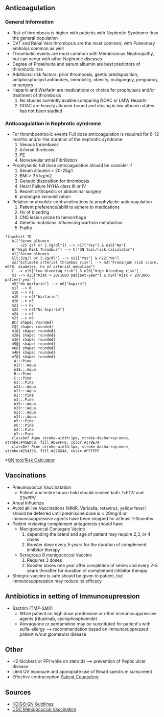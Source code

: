 ## **Anticoagulation**
### **General Information**
* Risk of thrombosis is higher with patients with Nephrotic Syndrome than the general population
* DVT and Renal Vein thrombosis are the most commen, with Pulmonary embolus common as well
* Thrombotic events are most common with Membranous Nephropathy, but can occur with other Nephrotic diseases
* Degree of Proteinuria and serum albumin are best predictors of thrombotic risk
* Additional risk factors: prior thrombosis, gentic predisposition, antiphospholipid antibodies, immobility, obesity, maligangcy, pregnancy, or surgery
* Heparin and Warfarin are medications or choice for prophylaxis and/or treatment of thrombosis
    1. No studies currently avaible comparing DOAC or LMW Heparin
    2. DOAC are heavily albumin-bound and dosing in low albumin states has not been studied
### **Anticoagulation in Nephrotic syndrome**
* For thromboembolic events Full dose anticoagulation is required for 6-12 months and/or the duration of the nephrotic syndrome
    1. Venous thrombosis
    2. Arterial throbosis
    3. PE
    4. Nonvalvular atrial Fibrillation
* Prophylactic full dose anticoagulation should be consider if
    1. Serum albumin < 20-25g/l
    2. BMI > 35 kg/m2
    3. Genetic disposition for thrombosis
    4. Heart Failure NYHA class III or IV
    5. Recent orthopedic or abdominal surgery
    6. prolonged immobilization
* Relative or absolute contraindications to prophylactic anticoagulation
    1. Patient preference/abilit to adhere to medications
    2. Hx of bleeding
    3. CNS lesion prone to hemorrhage
    4. Genetic mutations influencing warfarin metabolism
    5. Frailty
  
 ```mermaid
flowchart TD
    A(["Serum albumin
        <25 g/l or 2.5g/dl"]) --> n17["Yes"] & n18["No"]
    B["High Risk Thrombus"] --> C["GN tool/risk calculator"]
    n1["Serum albumin
    &lt;32g/l or 3.2g/dl"] --> n21["Yes"] & n22["No"]
    n2["Estimate arterial thrombus risk"] --> n3["Framingam risk score, eGFR, diabetes, hx of arterial embolism"]
    C --> n19["Low bleeding risk"] & n20["High bleeding risk"]
    n3 --> n23["Risk > 20/1000 patient-year"] & n24["Risk < 20/1000 patient-year"]
    n5["No Warfarin"] --> n6["Aspirn"]
    n17 --> B
    n18 --> n1
    n19 --> n4["Warfarin"]
    n20 --> n5
    n21 --> n2
    n22 --> n7["No Aspirin"]
    n24 --> n7
    n23 --> n6
    B@{ shape: rounded}
    C@{ shape: rounded}
    n1@{ shape: rounded}
    n2@{ shape: rounded}
    n3@{ shape: rounded}
    n5@{ shape: rounded}
    n6@{ shape: rounded}
    n4@{ shape: rounded}
    n7@{ shape: rounded}
     A:::Pine
     n17:::Aqua
     n18:::Aqua
     B:::Pine
     C:::Pine
     n1:::Pine
     n21:::Aqua
     n22:::Aqua
     n2:::Pine
     n3:::Pine
     n19:::Aqua
     n20:::Aqua
     n23:::Aqua
     n24:::Aqua
     n5:::Pine
     n6:::Pine
     n4:::Pine
     n7:::Pine
    classDef Aqua stroke-width:1px, stroke-dasharray:none, stroke:#46EDC8, fill:#DEFFF8, color:#378E7A
    classDef Pine stroke-width:1px, stroke-dasharray:none, stroke:#254336, fill:#27654A, color:#FFFFFF
```
*[GN tool/Risk Calculator](https://www.med.unc.edu/gntools/bleedrisk.html)
## **Vaccinations**
 * Pneumococcal Vaccinatation
   * Patient and entire house hold should recieve both 7vPCV and 23vPPV
* Anual Influenza
* Avoid all live Vaccinations (MMR, Varicella, rotavirus, yellow fever) should be deferred until prednisone dose is < 20mg/d or immunosuppressive agents have been stopped for at least 1-3months
* Patient recieving complement antagonists should have
   * Menigococcal Conjugate Vacine
       1. depending the brand and age of patient may require 2,3, or 4 doses
       2. Booster dose every 5 years for the duration of complement inhibitor therapy
   * Serogroup B menigococcal Vaccine
       1. Requires 3 doses
       2. Booster doses one year after completion of series and every 2-3 years therafter for duration of complement inhibitor therapy
 * Shingrix vaccine is safe should be given to patient, but immunosuppression may reduce its efficacy
## **Antibiotics in setting of Immunosupression**
 * Bactrim (TMP-SMX)
   * While patient on high dose prednisone or other immunosuppressive agents (rituximab, cyclophosphamide)
   * Atovaquone or pentamidine may be substituted for patient's with sulfa-allergy --> recommendation based on immunosuppressed patient w/out glomerular disease
## **Other**
 * H2 blockers or PPI while on steroids --> prevention of Peptic ulcer disease
 * Limit UV exposure and appropiate use of Broad spectrum sunscreent
 * Effective contraception [Patient Counseling](Counseling.md)
## **Sources**
* [KDIGO GN Guidlines](https://kdigo.org/guidelines/gd/)
* [CDC Menigococcal Vaccination](https://www.cdc.gov/meningococcal/hcp/clinical-guidance/complement-inhibitor.html?CDC_AAref_Val=https://www.cdc.gov/meningococcal/clinical/eculizumab.html)
